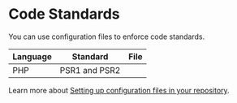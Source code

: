 # Code Standards

You can use configuration files to enforce code standards.

| Language | Standard      | File |
| -------- | ------------- | ---- |
| PHP      | PSR1 and PSR2 |      |

Learn more about [Setting up configuration files in your repository](/hc/en-us/articles/207994335-Code-Patterns).
